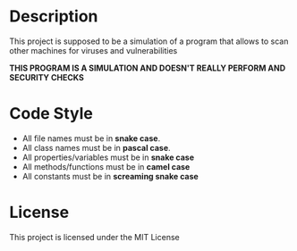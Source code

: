 # Description

This project is supposed to be a simulation of a program that allows to
scan other machines for viruses and vulnerabilities


**THIS PROGRAM IS A SIMULATION AND DOESN'T REALLY PERFORM AND SECURITY CHECKS**

# Code Style

- All file names must be in **snake case**.
- All class names must be in **pascal case**.
- All properties/variables must be in **snake case**
- All methods/functions must be in **camel case**
- All constants must be in **screaming snake case**

# License

This project is licensed under the MIT License
